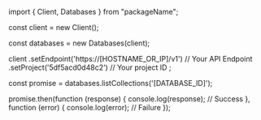 import { Client, Databases } from "packageName";

const client = new Client();

const databases = new Databases(client);

client
    .setEndpoint('https://[HOSTNAME_OR_IP]/v1') // Your API Endpoint
    .setProject('5df5acd0d48c2') // Your project ID
;

const promise = databases.listCollections('[DATABASE_ID]');

promise.then(function (response) {
    console.log(response); // Success
}, function (error) {
    console.log(error); // Failure
});